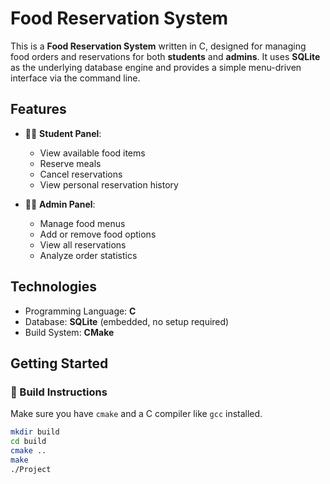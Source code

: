 # Food Reservation System

This is a **Food Reservation System** written in C, designed for managing food orders and reservations for both **students** and **admins**. It uses **SQLite** as the underlying database engine and provides a simple menu-driven interface via the command line.

## Features

- 👨‍🎓 **Student Panel**:
  - View available food items
  - Reserve meals
  - Cancel reservations
  - View personal reservation history

- 🧑‍💼 **Admin Panel**:
  - Manage food menus
  - Add or remove food options
  - View all reservations
  - Analyze order statistics

## Technologies

- Programming Language: **C**
- Database: **SQLite** (embedded, no setup required)
- Build System: **CMake**

## Getting Started

### 🔧 Build Instructions

Make sure you have `cmake` and a C compiler like `gcc` installed.

```bash
mkdir build
cd build
cmake ..
make
./Project
